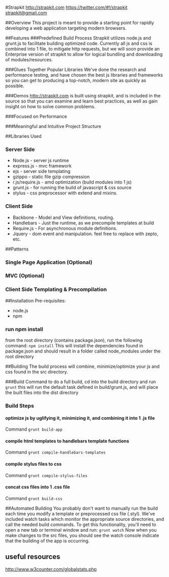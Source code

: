 #Strapkit
http://strapkit.com
https://twitter.com/#!/strapkit
strapkit@gmail.com


##Overview
This project is meant to provide a starting point for rapidly developing a web application targeting modern browsers.

##Features
###Predefined Build Process
Strapkit utilizes node.js and grunt.js to facilitate building optimized code.
Currently all js and css is combined into 1 file, to mitigate http requests, but we will soon provide an Enterprise version of strapkit to allow for logical bundling and downloading of modules/resources.

###Glues Together Popular Libraries
We've done the research and performance testing, and have chosen the best js libraries and frameworks so you can get to producing a top-notch, modern site as quickly as possible.

###Demos
http://strapkit.com is built using strapkit, and is included in the source so that you can examine and learn best practices, as well as gain insight on how to solve common problems.

###Focused on Performance

###Meaningful and Intuitive Project Structure

##Libraries Used
### Server Side
* Node.js - server js runtime
* express.js - mvc framework
* ejs - server side templating
* gzippo - static file gzip compression
* r.js/require.js - amd optimization (build modules into 1 js)
* grunt.js - for running the build of javascript & css source
* stylus - css preprocessor with extend and mixins.

### Client Side
* Backbone - Model and View definitions, routing.
* Handlebars - Just the runtime, as we precompile templates at build
* Require.js - For asynchronous module definitions.
* Jquery - dom event and manipulation. feel free to replace with zepto, etc.

##Patterns
### Single Page Application (Optional)

### MVC (Optional)

### Client Side Templating & Precompilation


##Installation
Pre-requisites:
* node.js
* npm

### run npm install
from the root directory (contains package.json), run the following command:
`npm install`
This will install the dependencies found in package.json and should result in a folder called node_modules under the root directory

##Building
The build process will combine, minimize/optimize your js and css found in the src directory.

###Build Command
to do a full build, cd into the build directory and run
`grunt`
this will run the default task defined in build/grunt.js, and will place the built files into the dist directory

### Build Steps

#### optimize js by uglifying it, minimizing it, and combining it into 1 .js file
Command `grunt build-app`

#### compile html templates to handlebars template functions
Command `grunt compile-handlebars-templates`

#### compile stylus files to css
Command `grunt compile-stylus-files`

#### concat css files into 1 .css file
Command `grunt build-css`


##Automated Building
You probably don't want to manually run the build each time you modify a template or preprocessed css file (.styl).
We've included watch tasks which monitor the appropriate source directories, and call the needed build commands.
To get this functionality, you'll need to open a new tab or terminal window and run:
`grunt watch`
Now when you make changes to the src files, you should see the watch console indicate that the building of the app is occurring.

## useful resources
http://www.w3counter.com/globalstats.php




